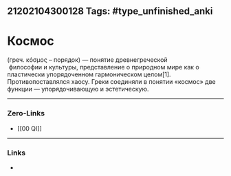 21202104300128
Tags: #type_unfinished_anki 
---
# Космос

(греч. κόσμος – порядок) — понятие древнегреческой<br> философии и культуры, представление о природном мире как о пластически упорядоченном гармоническом целом[1]. Противопоставлялся хаосу. Греки соединяли в понятии «космос» две функции — упорядочивающую и эстетическую.

---
### Zero-Links
- [[00 QI]]
---
### Links
-